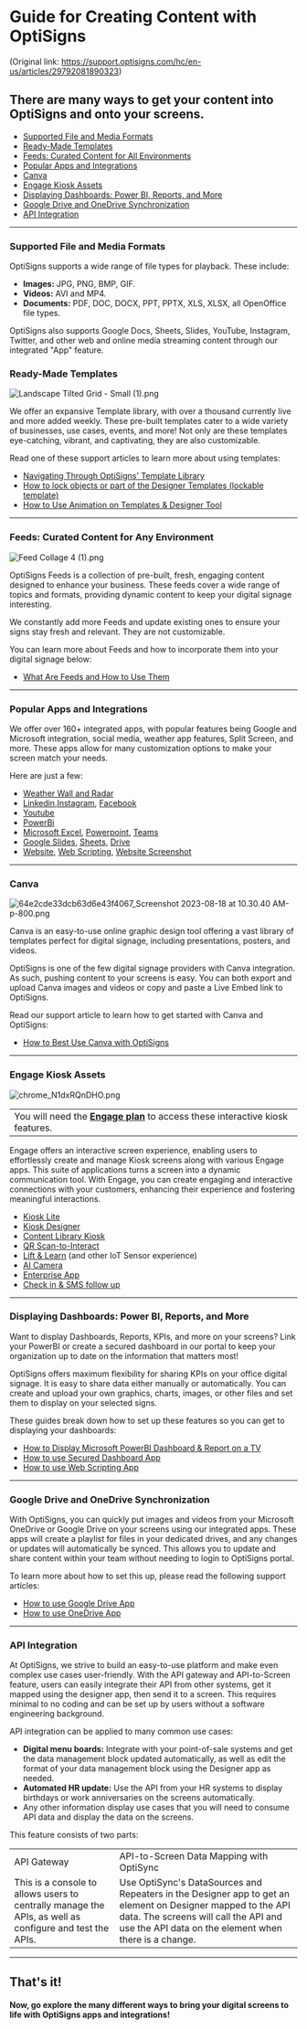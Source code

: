 # Guide for Creating Content with OptiSigns

(Original link: https://support.optisigns.com/hc/en-us/articles/29792081890323)

## There are many ways to get your content into OptiSigns and onto your screens.

* [Supported File and Media Formats](#Supported)
* [Ready-Made Templates](#Ready)
* [Feeds: Curated Content for All Environments](#Feeds)
* [Popular Apps and Integrations](#Popular)
* [Canva](#Canva)
* [Engage Kiosk Assets](#Engage)
* [Displaying Dashboards: Power BI, Reports, and More](#Display)
* [Google Drive and OneDrive Synchronization](#Google)
* [API Integration](#API)

---

### Supported File and Media Formats

OptiSigns supports a wide range of file types for playback. These include:

* **Images:** JPG, PNG, BMP, GIF.
* **Videos:** AVI and MP4.
* **Documents:** PDF, DOC, DOCX, PPT, PPTX, XLS, XLSX, all OpenOffice file types.

OptiSigns also supports Google Docs, Sheets, Slides, YouTube, Instagram, Twitter, and other web and online media streaming content through our integrated "App" feature.

### Ready-Made Templates

![Landscape Tilted Grid - Small (1).png](https://support.optisigns.com/hc/article_attachments/29829833257747)

We offer an expansive Template library, with over a thousand currently live and more added weekly. These pre-built templates cater to a wide variety of businesses, use cases, events, and more! Not only are these templates eye-catching, vibrant, and captivating, they are also customizable.

Read one of these support articles to learn more about using templates:

* [Navigating Through OptiSigns' Template Library](https://support.optisigns.com/hc/en-us/articles/20425113117459)
* [How to lock objects or part of the Designer Templates (lockable template)](https://support.optisigns.com/hc/en-us/articles/7428136196243)
* [How to Use Animation on Templates & Designer Tool](https://support.optisigns.com/hc/en-us/articles/4407080297747)

---

### Feeds: Curated Content for Any Environment

![Feed Collage 4 (1).png](https://support.optisigns.com/hc/article_attachments/29829839133203)

OptiSigns Feeds is a collection of pre-built, fresh, engaging content designed to enhance your business. These feeds cover a wide range of topics and formats, providing dynamic content to keep your digital signage interesting.

We constantly add more Feeds and update existing ones to ensure your signs stay fresh and relevant. They are not customizable.

You can learn more about Feeds and how to incorporate them into your digital signage below:

* [What Are Feeds and How to Use Them](https://support.optisigns.com/hc/en-us/articles/24338756617747)

---

### Popular Apps and Integrations

We offer over 160+ integrated apps, with popular features being Google and Microsoft integration, social media, weather app features, Split Screen, and more. These apps allow for many customization options to make your screen match your needs.

Here are just a few:

* [Weather Wall and Radar](https://support.optisigns.com/hc/en-us/articles/360017964153)
* [Linkedin,](https://support.optisigns.com/hc/en-us/articles/4406180781203)[Instagram](https://support.optisigns.com/hc/en-us/articles/360016388733), [Facebook](https://support.optisigns.com/hc/en-us/articles/360023848334)
* [Youtube](https://support.optisigns.com/hc/en-us/articles/360051014713)
* [PowerBi](https://support.optisigns.com/hc/en-us/articles/360024859713)
* [Microsoft Excel](https://support.optisigns.com/hc/en-us/articles/4529298306963), [Powerpoint](https://support.optisigns.com/hc/en-us/articles/4414355658899), [Teams](https://support.optisigns.com/hc/en-us/articles/4417940565139)
* [Google Slides](https://support.optisigns.com/hc/en-us/articles/360050642833), [Sheets,](https://support.optisigns.com/hc/en-us/articles/360056977214) [Drive](https://support.optisigns.com/hc/en-us/articles/360049518313)
* [Website](https://support.optisigns.com/hc/en-us/articles/360016382473), [Web Scripting](https://support.optisigns.com/hc/en-us/articles/1500012522362), [Website Screenshot](https://support.optisigns.com/hc/en-us/articles/10259143299219)

---

### Canva

![64e2cde33dcb63d6e43f4067_Screenshot 2023-08-18 at 10.30.40 AM-p-800.png](https://support.optisigns.com/hc/article_attachments/29829876893203)

Canva is an easy-to-use online graphic design tool offering a vast library of templates perfect for digital signage, including presentations, posters, and videos.

OptiSigns is one of the few digital signage providers with Canva integration. As such, pushing content to your screens is easy. You can both export and upload Canva images and videos or copy and paste a Live Embed link to OptiSigns.

Read our support article to learn how to get started with Canva and OptiSigns:

* [How to Best Use Canva with OptiSigns](https://support.optisigns.com/hc/en-us/articles/1500005888781)

---

### Engage Kiosk Assets

![chrome_N1dxRQnDHO.png](https://support.optisigns.com/hc/article_attachments/30311505787283)

|  |
| --- |
| You will need the [**Engage plan**](https://support.optisigns.com/hc/en-us/articles/23565267463315) to access these interactive kiosk features. |

Engage offers an interactive screen experience, enabling users to effortlessly create and manage Kiosk screens along with various Engage apps. This suite of applications turns a screen into a dynamic communication tool. With Engage, you can create engaging and interactive connections with your customers, enhancing their experience and fostering meaningful interactions.

* [Kiosk Lite](https://support.optisigns.com/hc/en-us/articles/360053993934)
* [Kiosk Designer](https://support.optisigns.com/hc/en-us/articles/15313086319763)
* [Content Library Kiosk](https://support.optisigns.com/hc/en-us/articles/17604055961747)
* [QR Scan-to-Interact](https://support.optisigns.com/hc/en-us/articles/8899727608083)
* [Lift & Learn](https://support.optisigns.com/hc/en-us/articles/13097501958291) (and other IoT Sensor experience)
* [AI Camera](https://support.optisigns.com/hc/en-us/articles/360058259834)
* [Enterprise App](https://support.optisigns.com/hc/en-us/articles/13320135306515)
* [Check in & SMS follow up](https://support.optisigns.com/hc/en-us/articles/23566927217939)

---

### Displaying Dashboards: Power BI, Reports, and More

Want to display Dashboards, Reports, KPIs, and more on your screens? Link your PowerBI or create a secured dashboard in our portal to keep your organization up to date on the information that matters most!

OptiSigns offers maximum flexibility for sharing KPIs on your office digital signage. It is easy to share data either manually or automatically. You can create and upload your own graphics, charts, images, or other files and set them to display on your selected signs.

These guides break down how to set up these features so you can get to displaying your dashboards:

* [How to Display Microsoft PowerBI Dashboard & Report on a TV](https://support.optisigns.com/hc/en-us/articles/360024859713)
* [How to use Secured Dashboard App](https://support.optisigns.com/hc/en-us/articles/19589190970771)
* [How to use Web Scripting App](https://support.optisigns.com/hc/en-us/articles/1500012522362)

---

### Google Drive and OneDrive Synchronization

With OptiSigns, you can quickly put images and videos from your Microsoft OneDrive or Google Drive on your screens using our integrated apps. These apps will create a playlist for files in your dedicated drives, and any changes or updates will automatically be synced. This allows you to update and share content within your team without needing to login to OptiSigns portal.

To learn more about how to set this up, please read the following support articles:

* [How to use Google Drive App](https://support.optisigns.com/hc/en-us/articles/360049518313)
* [How to use OneDrive App](https://support.optisigns.com/hc/en-us/articles/360050665253)

---

### API Integration

At OptiSigns, we strive to build an easy-to-use platform and make even complex use cases user-friendly. With the API gateway and API-to-Screen feature, users can easily integrate their API from other systems, get it mapped using the designer app, then send it to a screen. This requires minimal to no coding and can be set up by users without a software engineering background.

API integration can be applied to many common use cases:

* **Digital menu boards:** Integrate with your point-of-sale systems and get the data management block updated automatically, as well as edit the format of your data management block using the Designer app as needed.
* **Automated HR update:** Use the API from your HR systems to display birthdays or work anniversaries on the screens automatically.
* Any other information display use cases that you will need to consume API data and display the data on the screens.

This feature consists of two parts:

|  |  |
| --- | --- |
| API Gateway | API-to-Screen Data Mapping with OptiSync |
| This is a console to allows users to centrally manage the APIs, as well as configure and test the APIs. | Use OptiSync's DataSources and Repeaters in the Designer app to get an element on Designer mapped to the API data. The screens will call the API and use the API data on the element when there is a change. |

---

## That's it!

#### Now, go explore the many different ways to bring your digital screens to life with OptiSigns apps and integrations!